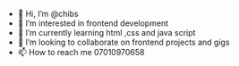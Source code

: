 - 👋 Hi, I’m @chibs
- 👀 I’m interested in  frontend  development
- 🌱 I’m currently learning  html ,css and java script
- 💞️ I’m looking to collaborate on frontend projects and gigs
- 📫 How to reach me 07010970658

<!---
chibuikes/chibuikes is a ✨ special ✨ repository because its `README.md` (this file) appears on your GitHub profile.
You can click the Preview link to take a look at your changes.
--->
